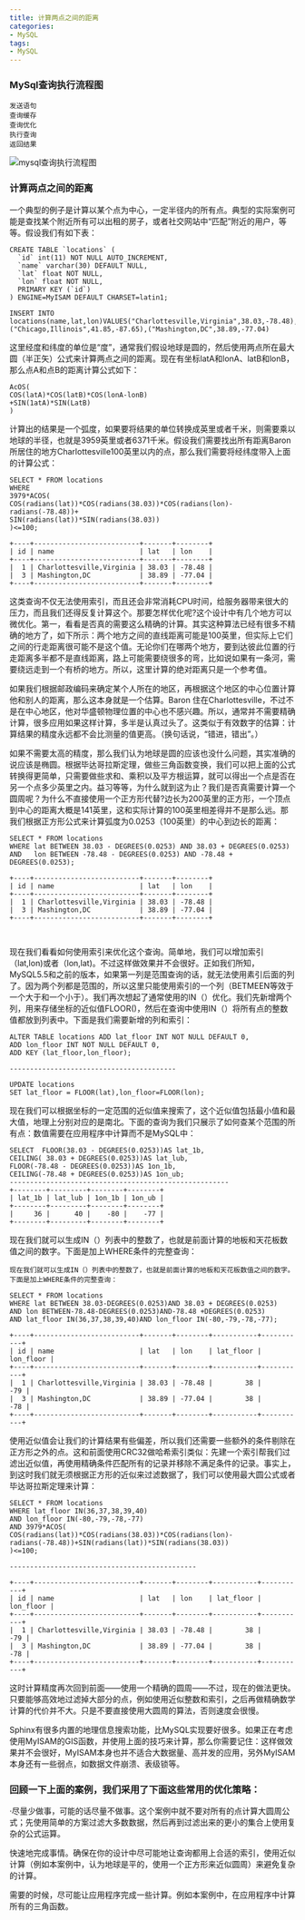 ```yaml
---
title: 计算两点之间的距离
categories: 
- MySQL
tags:
- MySQL
---
```


### MySql查询执行流程图

```
发送语句
查询缓存
查询优化
执行查询
返回结果
```

<img src="/img/mysql/MySql_query_execution_flow_chart.png" alt="mysql查询执行流程图">

### 计算两点之间的距离

一个典型的例子是计算以某个点为中心，一定半径内的所有点。典型的实际案例可能是查找某个附近所有可以出租的房子，或者社交网站中“匹配”附近的用户，等等。假设我们有如下表：
```
CREATE TABLE `locations` (
  `id` int(11) NOT NULL AUTO_INCREMENT,
  `name` varchar(30) DEFAULT NULL,
  `lat` float NOT NULL,
  `lon` float NOT NULL,
  PRIMARY KEY (`id`)
) ENGINE=MyISAM DEFAULT CHARSET=latin1;

INSERT INTO locations(name,lat,lon)VALUES("Charlottesville,Virginia",38.03,-78.48),("Chicago,Illinois",41.85,-87.65),("Mashington,DC",38.89,-77.04)
```

这里经度和纬度的单位是“度”，通常我们假设地球是圆的，然后使用两点所在最大圆（半正矢）公式来计算两点之间的距离。现在有坐标latA和lonA、latB和lonB，那么点A和点B的距离计算公式如下：

```
AcOS(
COS(latA)*COS(latB)*COS(lonA-lonB)
+SIN(1atA)*SIN(LatB)
)
```

计算出的结果是一个弧度，如果要将结果的单位转换成英里或者千米，则需要乘以地球的半径，也就是3959英里或者6371千米。假设我们需要找出所有距离Baron所居住的地方Charlottesville100英里以内的点，那么我们需要将经纬度带入上面的计算公式：

```
SELECT * FROM locations 
WHERE 
3979*ACOS(
COS(radians(lat))*COS(radians(38.03))*COS(radians(lon)-radians(-78.48))+
SIN(radians(lat))*SIN(radians(38.03))
)<=100;

+----+--------------------------+-------+--------+
| id | name                     | lat   | lon    |
+----+--------------------------+-------+--------+
|  1 | Charlottesville,Virginia | 38.03 | -78.48 |
|  3 | Mashington,DC            | 38.89 | -77.04 |
+----+--------------------------+-------+--------+
```

这类查询不仅无法使用索引，而且还会非常消耗CPU时间，给服务器带来很大的压力，而且我们还得反复计算这个。那要怎样优化呢?这个设计中有几个地方可以微优化。第一，看看是否真的需要这么精确的计算。其实这种算法已经有很多不精确的地方了，如下所示：两个地方之间的直线距离可能是100英里，但实际上它们之间的行走距离很可能不是这个值。无论你们在哪两个地方，要到达彼此位置的行走距离多半都不是直线距离，路上可能需要绕很多的弯，比如说如果有一条河，需要绕远走到一个有桥的地方。所以，这里计算的绝对距离只是一个参考值。

如果我们根据邮政编码来确定某个人所在的地区，再根据这个地区的中心位置计算他和别人的距离，那么这本身就是一个估算。Baron 住在Charlottesville，不过不是在中心地区，他对华盛顿物理位置的中心也不感兴趣。所以，通常并不需要精确计算，很多应用如果这样计算，多半是认真过头了。这类似于有效数字的估算：计算结果的精度永远都不会比测量的值更高。（换句话说，“错进，错出”。）

如果不需要太高的精度，那么我们认为地球是圆的应该也没什么问题，其实准确的说应该是椭圆。根据毕达哥拉斯定理，做些三角函数变换，我们可以把上面的公式转换得更简单，只需要做些求和、乘积以及平方根运算，就可以得出一个点是否在另一个点多少英里之内。益习等等，为什么就到这为止？我们是否真需要计算一个圆周呢？为什么不直接使用一个正方形代替?边长为200英里的正方形，一个顶点到中心的距离大概是141英里，这和实际计算的100英里相差得并不是那么远。那我们根据正方形公式来计算弧度为0.0253（100英里）的中心到边长的距离：

```
SELECT * FROM locations 
WHERE lat BETWEEN 38.03 - DEGREES(0.0253) AND 38.03 + DEGREES(0.0253)
AND   lon BETWEEN -78.48 - DEGREES(0.0253) AND -78.48 + DEGREES(0.0253);

+----+--------------------------+-------+--------+
| id | name                     | lat   | lon    |
+----+--------------------------+-------+--------+
|  1 | Charlottesville,Virginia | 38.03 | -78.48 |
|  3 | Mashington,DC            | 38.89 | -77.04 |
+----+--------------------------+-------+--------+



```

现在我们看看如何使用索引来优化这个查询。简单地，我们可以增加索引（lat,lon)或者（lon,lat)。不过这样做效果并不会很好。正如我们所知，MySQL5.5和之前的版本，如果第一列是范围查询的话，就无法使用素引后面的列了。因为两个列都是范围的，所以这里只能使用索引的一个列（BETMEEN等效于一个大于和一个小于）。我们再次想起了通常使用的IN（）优化。我们先新增两个列，用来存储坐标的近似值FLOOR()，然后在查询中使用IN（）将所有点的整数值都放到列表中。下面是我们需要新增的列和索引：

```
ALTER TABLE locations ADD lat_floor INT NOT NULL DEFAULT 0, 
ADD lon_floor INT NOT NULL DEFAULT 0, 
ADD KEY (lat_floor,lon_floor);

-----------------------------------------

UPDATE locations
SET lat_floor = FLOOR(lat),lon_floor=FLOOR(lon);
```

现在我们可以根据坐标的一定范围的近似值来搜索了，这个近似值包括最小值和最大值，地理上分别对应的是南北。下面的查询为我们只展示了如何查某个范围的所有点：数值需要在应用程序中计算而不是MySQL中：

```
SELECT  FLOOR(38.03 - DEGREES(0.0253))AS lat_1b,
CEILING( 38.03 + DEGREES(0.0253))AS lat_lub,
FLOOR(-78.48 - DEGREES(0.0253))AS 1on_1b,
CEILING(-78.48 + DEGREES(0.0253))AS 1on_ub;
------------------------------------------------------
+--------+---------+--------+--------+
| lat_1b | lat_lub | 1on_1b | 1on_ub |
+--------+---------+--------+--------+
|     36 |      40 |    -80 |    -77 |
+--------+---------+--------+--------+
```
现在我们就可以生成IN（）列表中的整数了，也就是前面计算的地板和天花板数值之间的数字。下面是加上WHERE条件的完整查询：
```
现在我们就可以生成IN（）列表中的整数了，也就是前面计算的地板和天花板数值之间的数字。下面是加上WHERE条件的完整查询：

SELECT * FROM locations
WHERE lat BETWEEN 38.03-DEGREES(0.0253)AND 38.03 + DEGREES(0.0253)
AND lon BETWEEN-78.48-DEGREES(0.0253)AND-78.48 +DEGREES(0.0253)
AND lat_floor IN(36,37,38,39,40)AND lon_floor IN(-80,-79,-78,-77);

+----+--------------------------+-------+--------+-----------+-----------+
| id | name                     | lat   | lon    | lat_floor | lon_floor |
+----+--------------------------+-------+--------+-----------+-----------+
|  1 | Charlottesville,Virginia | 38.03 | -78.48 |        38 |       -79 |
|  3 | Mashington,DC            | 38.89 | -77.04 |        38 |       -78 |
+----+--------------------------+-------+--------+-----------+-----------+
```

使用近似值会让我们的计算结果有些偏差，所以我们还需要一些额外的条件剔除在正方形之外的点。这和前面使用CRC32做哈希索引类似：先建一个索引帮我们过滤出近似值，再使用精确条件匹配所有的记录并移除不满足条件的记录。事实上，到这时我们就无须根据正方形的近似来过滤数据了，我们可以使用最大圆公式或者毕达哥拉斯定理来计算：

```
SELECT * FROM locations
WHERE lat_floor IN(36,37,38,39,40)
AND lon_floor IN(-80,-79,-78,-77)
AND 3979*ACOS(
COS(radians(lat))*COS(radians(38.03))*COS(radians(lon)-radians(-78.48))+SIN(radians(lat))*SIN(radians(38.03))
)<=100;

----------------------------------------------

+----+--------------------------+-------+--------+-----------+-----------+
| id | name                     | lat   | lon    | lat_floor | lon_floor |
+----+--------------------------+-------+--------+-----------+-----------+
|  1 | Charlottesville,Virginia | 38.03 | -78.48 |        38 |       -79 |
|  3 | Mashington,DC            | 38.89 | -77.04 |        38 |       -78 |
+----+--------------------------+-------+--------+-----------+-----------+
```

这时计算精度再次回到前面——使用一个精确的圆周——不过，现在的做法更快。只要能够高效地过滤掉大部分的点，例如使用近似整数和索引，之后再做精确数学计算的代价并不大。只是不要直接使用大圆周的算法，否则速度会很慢。

Sphinx有很多内置的地理信息搜索功能，比MySQL实现要好很多。如果正在考虑使用MyISAM的GIS函数，并使用上面的技巧来计算，那么你需要记住：这样做效果并不会很好，MyISAM本身也并不适合大数据量、高并发的应用，另外MyISAM本身还有一些弱点，如数据文件崩溃、表级锁等。

### 回顾一下上面的案例，我们采用了下面这些常用的优化策略：

·尽量少做事，可能的话尽量不做事。这个案例中就不要对所有的点计算大圆周公式；先使用简单的方案过滤大多数数据，然后再到过滤出来的更小的集合上使用复杂的公式运算。

快速地完成事情。确保在你的设计中尽可能地让查询都用上合适的索引，使用近似计算（例如本案例中，认为地球是平的，使用一个正方形来近似圆周）来避免复杂的计算。

需要的时候，尽可能让应用程序完成一些计算。例如本案例中，在应用程序中计算所有的三角函数。

